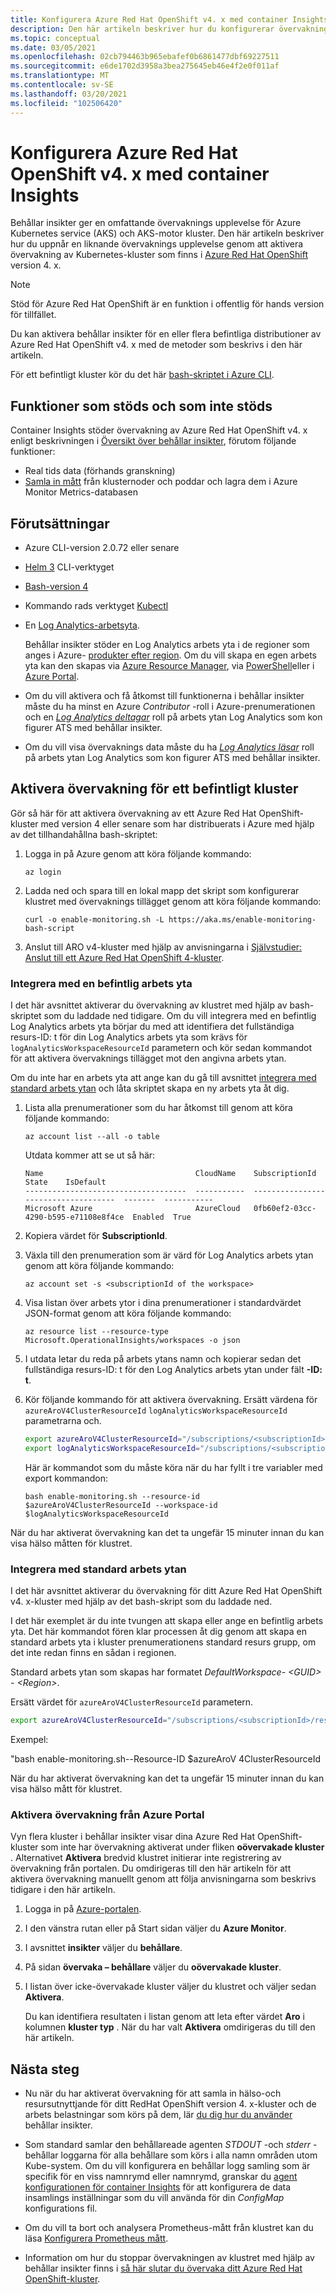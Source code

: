 ```yaml
---
title: Konfigurera Azure Red Hat OpenShift v4. x med container Insights | Microsoft Docs
description: Den här artikeln beskriver hur du konfigurerar övervakning för ett Kubernetes-kluster med Azure Monitor som finns i Azure Red Hat OpenShift version 4 eller senare.
ms.topic: conceptual
ms.date: 03/05/2021
ms.openlocfilehash: 02cb794463b965ebafef0b6861477dbf69227511
ms.sourcegitcommit: e6de1702d3958a3bea275645eb46e4f2e0f011af
ms.translationtype: MT
ms.contentlocale: sv-SE
ms.lasthandoff: 03/20/2021
ms.locfileid: "102506420"
---
```

# <a name="configure-azure-red-hat-openshift-v4x-with-container-insights"></a>Konfigurera Azure Red Hat OpenShift v4. x med container Insights

Behållar insikter ger en omfattande övervaknings upplevelse för Azure Kubernetes service (AKS) och AKS-motor kluster. Den här artikeln beskriver hur du uppnår en liknande övervaknings upplevelse genom att aktivera övervakning av Kubernetes-kluster som finns i [Azure Red Hat OpenShift](../../openshift/intro-openshift.md) version 4. x.

>[!NOTE]
>Stöd för Azure Red Hat OpenShift är en funktion i offentlig för hands version för tillfället.
>

Du kan aktivera behållar insikter för en eller flera befintliga distributioner av Azure Red Hat OpenShift v4. x med de metoder som beskrivs i den här artikeln.

För ett befintligt kluster kör du det här [bash-skriptet i Azure CLI](/cli/azure/openshift#az-openshift-create&preserve-view=true).

## <a name="supported-and-unsupported-features"></a>Funktioner som stöds och som inte stöds

Container Insights stöder övervakning av Azure Red Hat OpenShift v4. x enligt beskrivningen i [Översikt över behållar insikter](container-insights-overview.md), förutom följande funktioner:

- Real tids data (förhands granskning)
- [Samla in mått](container-insights-update-metrics.md) från klusternoder och poddar och lagra dem i Azure Monitor Metrics-databasen

## <a name="prerequisites"></a>Förutsättningar

- Azure CLI-version 2.0.72 eller senare  

- [Helm 3](https://helm.sh/docs/intro/install/) CLI-verktyget

- [Bash-version 4](https://www.gnu.org/software/bash/)

- Kommando rads verktyget [Kubectl](https://kubernetes.io/docs/tasks/tools/install-kubectl/)

- En [Log Analytics-arbetsyta](../logs/design-logs-deployment.md).

    Behållar insikter stöder en Log Analytics arbets yta i de regioner som anges i Azure- [produkter efter region](https://azure.microsoft.com/global-infrastructure/services/?regions=all&products=monitor). Om du vill skapa en egen arbets yta kan den skapas via [Azure Resource Manager](../logs/resource-manager-workspace.md), via [PowerShell](../logs/powershell-sample-create-workspace.md?toc=%2fpowershell%2fmodule%2ftoc.json)eller i [Azure Portal](../logs/quick-create-workspace.md).

- Om du vill aktivera och få åtkomst till funktionerna i behållar insikter måste du ha minst en Azure *Contributor* -roll i Azure-prenumerationen och en [*Log Analytics deltagar*](../logs/manage-access.md#manage-access-using-azure-permissions) roll på arbets ytan Log Analytics som kon figurer ATS med behållar insikter.

- Om du vill visa övervaknings data måste du ha [*Log Analytics läsar*](../logs/manage-access.md#manage-access-using-azure-permissions) roll på arbets ytan Log Analytics som kon figurer ATS med behållar insikter.

## <a name="enable-monitoring-for-an-existing-cluster"></a>Aktivera övervakning för ett befintligt kluster

Gör så här för att aktivera övervakning av ett Azure Red Hat OpenShift-kluster med version 4 eller senare som har distribuerats i Azure med hjälp av det tillhandahållna bash-skriptet:

1. Logga in på Azure genom att köra följande kommando:

    ```azurecli
    az login
    ```

1. Ladda ned och spara till en lokal mapp det skript som konfigurerar klustret med övervaknings tillägget genom att köra följande kommando:

    `curl -o enable-monitoring.sh -L https://aka.ms/enable-monitoring-bash-script`

1. Anslut till ARO v4-kluster med hjälp av anvisningarna i [Självstudier: Anslut till ett Azure Red Hat OpenShift 4-kluster](../../openshift/tutorial-connect-cluster.md).


### <a name="integrate-with-an-existing-workspace"></a>Integrera med en befintlig arbets yta

I det här avsnittet aktiverar du övervakning av klustret med hjälp av bash-skriptet som du laddade ned tidigare. Om du vill integrera med en befintlig Log Analytics arbets yta börjar du med att identifiera det fullständiga resurs-ID: t för din Log Analytics arbets yta som krävs för `logAnalyticsWorkspaceResourceId` parametern och kör sedan kommandot för att aktivera övervaknings tillägget mot den angivna arbets ytan.

Om du inte har en arbets yta att ange kan du gå till avsnittet [integrera med standard arbets ytan](#integrate-with-the-default-workspace) och låta skriptet skapa en ny arbets yta åt dig.

1. Lista alla prenumerationer som du har åtkomst till genom att köra följande kommando:

    ```azurecli
    az account list --all -o table
    ```

    Utdata kommer att se ut så här:

    ```azurecli
    Name                                  CloudName    SubscriptionId                        State    IsDefault
    ------------------------------------  -----------  ------------------------------------  -------  -----------
    Microsoft Azure                       AzureCloud   0fb60ef2-03cc-4290-b595-e71108e8f4ce  Enabled  True
    ```

1. Kopiera värdet för **SubscriptionId**.

1. Växla till den prenumeration som är värd för Log Analytics arbets ytan genom att köra följande kommando:

    ```azurecli
    az account set -s <subscriptionId of the workspace>
    ```

1. Visa listan över arbets ytor i dina prenumerationer i standardvärdet JSON-format genom att köra följande kommando:

    ```
    az resource list --resource-type Microsoft.OperationalInsights/workspaces -o json
    ```

1. I utdata letar du reda på arbets ytans namn och kopierar sedan det fullständiga resurs-ID: t för den Log Analytics arbets ytan under fält **-ID: t**.

1. Kör följande kommando för att aktivera övervakning. Ersätt värdena för `azureAroV4ClusterResourceId` `logAnalyticsWorkspaceResourceId` parametrarna och.

    ```bash
    export azureAroV4ClusterResourceId="/subscriptions/<subscriptionId>/resourceGroups/<resourceGroupName>/providers/Microsoft.RedHatOpenShift/OpenShiftClusters/<clusterName>"
    export logAnalyticsWorkspaceResourceId="/subscriptions/<subscriptionId>/resourceGroups/<resourceGroupName>/providers/microsoft.operationalinsights/workspaces/<workspaceName>" 
    ```

    Här är kommandot som du måste köra när du har fyllt i tre variabler med export kommandon:

    `bash enable-monitoring.sh --resource-id $azureAroV4ClusterResourceId --workspace-id $logAnalyticsWorkspaceResourceId`

När du har aktiverat övervakning kan det ta ungefär 15 minuter innan du kan visa hälso måtten för klustret.

### <a name="integrate-with-the-default-workspace"></a>Integrera med standard arbets ytan

I det här avsnittet aktiverar du övervakning för ditt Azure Red Hat OpenShift v4. x-kluster med hjälp av det bash-skript som du laddade ned.

I det här exemplet är du inte tvungen att skapa eller ange en befintlig arbets yta. Det här kommandot fören klar processen åt dig genom att skapa en standard arbets yta i kluster prenumerationens standard resurs grupp, om det inte redan finns en sådan i regionen.

Standard arbets ytan som skapas har formatet *DefaultWorkspace- \<GUID> - \<Region>*.  

Ersätt värdet för `azureAroV4ClusterResourceId` parametern.

```bash
export azureAroV4ClusterResourceId="/subscriptions/<subscriptionId>/resourceGroups/<resourceGroupName>/providers/Microsoft.RedHatOpenShift/OpenShiftClusters/<clusterName>"
```

Exempel:

"bash enable-monitoring.sh--Resource-ID $azureAroV 4ClusterResourceId 

När du har aktiverat övervakning kan det ta ungefär 15 minuter innan du kan visa hälso mått för klustret.

### <a name="enable-monitoring-from-the-azure-portal"></a>Aktivera övervakning från Azure Portal

Vyn flera kluster i behållar insikter visar dina Azure Red Hat OpenShift-kluster som inte har övervakning aktiverat under fliken **oövervakade kluster** . Alternativet **Aktivera** bredvid klustret initierar inte registrering av övervakning från portalen. Du omdirigeras till den här artikeln för att aktivera övervakning manuellt genom att följa anvisningarna som beskrivs tidigare i den här artikeln.

1. Logga in på [Azure-portalen](https://portal.azure.com).

1. I den vänstra rutan eller på Start sidan väljer du **Azure Monitor**.

1. I avsnittet **insikter** väljer du **behållare**.

1. På sidan **övervaka – behållare** väljer du **oövervakade kluster**.

1. I listan över icke-övervakade kluster väljer du klustret och väljer sedan **Aktivera**.

    Du kan identifiera resultaten i listan genom att leta efter värdet **Aro** i kolumnen **kluster typ** . När du har valt **Aktivera** omdirigeras du till den här artikeln.

## <a name="next-steps"></a>Nästa steg

- Nu när du har aktiverat övervakning för att samla in hälso-och resursutnyttjande för ditt RedHat OpenShift version 4. x-kluster och de arbets belastningar som körs på dem, lär [du dig hur du använder](container-insights-analyze.md) behållar insikter.

- Som standard samlar den behållareade agenten *STDOUT* -och *stderr* -behållar loggarna för alla behållare som körs i alla namn områden utom Kube-system. Om du vill konfigurera en behållar logg samling som är specifik för en viss namnrymd eller namnrymd, granskar du [agent konfigurationen för container Insights](container-insights-agent-config.md) för att konfigurera de data insamlings inställningar som du vill använda för din *ConfigMap* konfigurations fil.

- Om du vill ta bort och analysera Prometheus-mått från klustret kan du läsa [Konfigurera Prometheus mått](container-insights-prometheus-integration.md).

- Information om hur du stoppar övervakningen av klustret med hjälp av behållar insikter finns i [så här slutar du övervaka ditt Azure Red Hat OpenShift-kluster](./container-insights-optout-openshift-v3.md).
